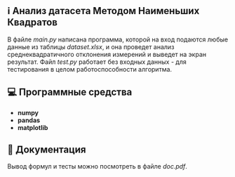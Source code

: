 ## ℹ️ Анализ датасета Методом Наименьших Квадратов
В файле *main.py* написана программа, которой на вход подаются любые данные из таблицы *dataset.xlsx*, и она проведет анализ среднеквадратичного отклонения измерений и выведет на экран результат. 
Файл *test.py* работает без входных данных - для тестирования в целом работоспособности алгоритма.
## 💻 Программные средства
* **numpy**
* **pandas**
* **matplotlib**

## 📄 Документация
Вывод формул и тесты можно посмотреть в файле *doc.pdf*.

